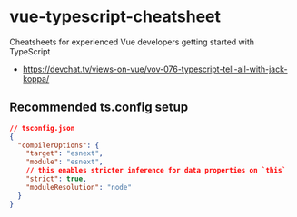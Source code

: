 # vue-typescript-cheatsheet

Cheatsheets for experienced Vue developers getting started with TypeScript

- https://devchat.tv/views-on-vue/vov-076-typescript-tell-all-with-jack-koppa/


## Recommended ts.config setup
```json
// tsconfig.json
{
  "compilerOptions": {
    "target": "esnext",
    "module": "esnext",
    // this enables stricter inference for data properties on `this`
    "strict": true,
    "moduleResolution": "node"
  }
}
```
